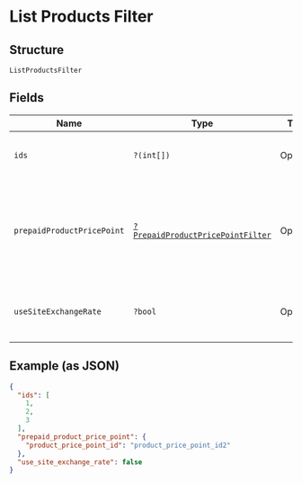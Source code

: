 
# List Products Filter

## Structure

`ListProductsFilter`

## Fields

| Name | Type | Tags | Description | Getter | Setter |
|  --- | --- | --- | --- | --- | --- |
| `ids` | `?(int[])` | Optional | Allows fetching products with matching id based on provided values. Use in query `filter[ids]=1,2,3`.<br>**Constraints**: *Minimum Items*: `1` | getIds(): ?array | setIds(?array ids): void |
| `prepaidProductPricePoint` | [`?PrepaidProductPricePointFilter`](../../doc/models/prepaid-product-price-point-filter.md) | Optional | Allows fetching products only if a prepaid product price point is present or not. To use this filter you also have to include the following param in the request `include=prepaid_product_price_point`. Use in query `filter[prepaid_product_price_point][product_price_point_id]=not_null`. | getPrepaidProductPricePoint(): ?PrepaidProductPricePointFilter | setPrepaidProductPricePoint(?PrepaidProductPricePointFilter prepaidProductPricePoint): void |
| `useSiteExchangeRate` | `?bool` | Optional | Allows fetching products with matching use_site_exchange_rate based on provided value (refers to default price point). Use in query `filter[use_site_exchange_rate]=true`. | getUseSiteExchangeRate(): ?bool | setUseSiteExchangeRate(?bool useSiteExchangeRate): void |

## Example (as JSON)

```json
{
  "ids": [
    1,
    2,
    3
  ],
  "prepaid_product_price_point": {
    "product_price_point_id": "product_price_point_id2"
  },
  "use_site_exchange_rate": false
}
```

